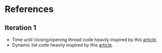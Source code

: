 # References
## Iteration 1
- Time until closing/opening thread code heavily inspired by this [article](https://stackoverflow.com/questions/11140285/how-do-we-use-runonuithread-in-android).
- Dynamic list code heavily inspired by this [article](https://developer.android.com/develop/ui/views/layout/recyclerview).

